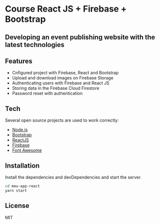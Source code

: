 # Course  React JS + Firebase + Bootstrap
## Developing an event publishing website with the latest technologies


## Features

- Cnfigured project with Firebase, React and Bootstrap
- Upload and download images on Firebase Storage
- Authenticating users with Firebase and React JS
- Storing data in the Firebase Cloud Firestore
- Password reset with authentication

## Tech

Several open source projects are used to work correctly:


- [Node.js](https://nodejs.org/)
- [Bootstrap](https://getbootstrap.com)
- [ReactJS](https://pt-br.reactjs.org)
- [Firebase](https://firebase.google.com/?hl=pt-br)
- [Font Awesome](https://fontawesome.com)


## Installation

Install the dependencies and devDependencies and start the server.

```sh
cd meu-app-react
yarn start
```

## License

MIT